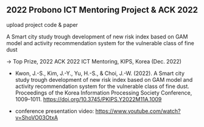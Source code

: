 ## 2022 Probono ICT Mentoring Project & ACK 2022

upload project code & paper

A Smart city study trough development of new risk index based on GAM model and activity recommendation system for the vulnerable class of fine dust 

-> Top Prize, 2022 ACK 2022 ICT Mentoring, KIPS, Korea (Dec. 2022)

- Kwon, J.-S., Kim, J.-Y., Yu, H.-S., & Choi, J.-W. (2022). A Smart city study trough development of new risk index based on GAM model and activity recommendation system for the vulnerable class of fine dust. Proceedings of the Korea Information Processing Society Conference, 1009–1011. https://doi.org/10.3745/PKIPS.Y2022M11A.1009

- conference presentation video:
https://www.youtube.com/watch?v=ShoVO03OtxA 
